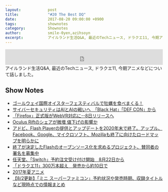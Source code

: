 ```yaml
---
layout:            post
title:             "#20 The Best DQ"
date:              2017-08-20 09:00:00 +0900
tags:              shownotes
category:          Shownotes
author:            smile-0yen,azihsoyn
excerpt:           アイルランド生活Q&A, 最近のTechニュース, ドラクエ11, 今期アニメなどについて話しました。          
---
```

<iframe width="100%" height="50" scrolling="no" frameborder="no" src="https://w.soundcloud.com/player/?url=https%3A//api.soundcloud.com/tracks/337632066&amp;auto_play=false&amp;hide_related=false&amp;show_user=true&amp;show_reposts=false&amp;visual=false&amp;show_artwork=false&amp;default_height=75"></iframe>
アイルランド生活Q&A, 最近のTechニュース, ドラクエ11, 今期アニメなどについて話しました。

## Show Notes
- [ゴールウェイ国際オイスターフェスティバルで牡蠣を食べまくる！](http://yuuma7.com/%E3%82%B4%E3%83%BC%E3%83%AB%E3%82%A6%E3%82%A7%E3%82%A4%E5%9B%BD%E9%9A%9B%E3%82%AA%E3%82%A4%E3%82%B9%E3%82%BF%E3%83%BC%E3%83%95%E3%82%A7%E3%82%B9%E3%83%86%E3%82%A3%E3%83%90%E3%83%AB%E3%81%A7%E7%89%A1/)
- [サイバーセキュリティはAIとAIの戦いへ　「Black Hat」「DEF CON」から](http://cloud.watch.impress.co.jp/docs/column/infostand/1074578.html)
- [「Firefox」正式版がWebVR対応に--8日リリースへ](https://japan.cnet.com/article/35105454/)
- [Oculus Riftのシェアが微増 値下げの影響か](http://www.moguravr.com/oculus-rift-share/)
- [アドビ、Flash Playerの提供とアップデートを2020年末で終了。アップル、Facebook、Google、マイクロソフト、Mozillaも終了に向けたロードマップを明らかに](http://www.publickey1.jp/blog/17/flash_player2020facebookgooglemozilla.html)
- [終了が決定したFlashのオープンソース化を求めるプロジェクト、賛同者の署名を募集中](http://internet.watch.impress.co.jp/docs/yajiuma/1073477.html)
- [任天堂、「Switch」予約注文受け付け開始　8月22日から](http://www.itmedia.co.jp/business/articles/1708/09/news107.html)
- [「ドラクエ11」300万本超え　発売から約10日で](http://www.itmedia.co.jp/news/articles/1708/07/news060.html)
- [2017年夏アニメ](https://akiba-souken.com/anime/summer/)
- [【8/2更新】「ミニ スーパーファミコン」予約状況や発売時期、収録タイトルなど現時点での情報まとめ](https://www.inside-games.jp/article/2017/06/27/108157.html)
